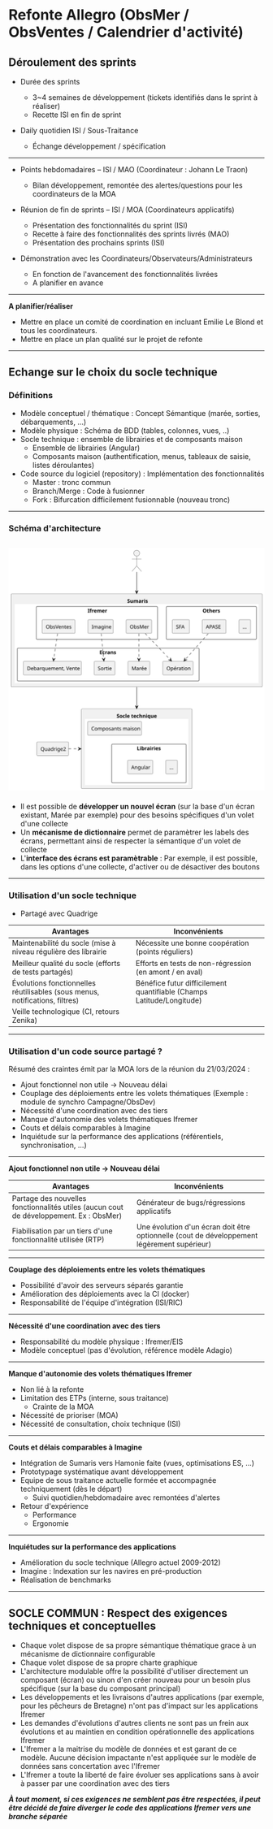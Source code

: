 # Refonte Allegro (ObsMer / ObsVentes / Calendrier d'activité)

## Déroulement des sprints

- Durée des sprints
  - 3~4 semaines de développement (tickets identifiés dans le sprint à réaliser)
  - Recette ISI en fin de sprint

- Daily quotidien ISI / Sous-Traitance
  - Échange développement / spécification

---

- Points hebdomadaires – ISI / MAO (Coordinateur : Johann Le Traon)
  - Bilan développement, remontée des alertes/questions pour les coordinateurs de la MOA

- Réunion de fin de sprints – ISI / MOA (Coordinateurs applicatifs)
  - Présentation des fonctionnalités du sprint (ISI)
  - Recette à faire des fonctionnalités des sprints livrés (MAO) 
  - Présentation des prochains sprints (ISI)

- Démonstration avec les Coordinateurs/Observateurs/Administrateurs
  - En fonction de l'avancement des fonctionnalités livrées
  - A planifier en avance

---
**A planifier/réaliser**
- Mettre en place un comité de coordination en incluant Emilie Le Blond et tous les coordinateurs.
- Mettre en place un plan qualité sur le projet de refonte

---

## Echange sur le choix du socle technique

### Définitions
- Modèle conceptuel / thématique : Concept Sémantique (marée, sorties, débarquements, ...)
- Modèle physique : Schéma de BDD (tables, colonnes, vues, ..)
- Socle technique : ensemble de librairies et de composants maison
  - Ensemble de librairies (Angular)
  - Composants maison (authentification, menus, tableaux de saisie, listes déroulantes)
- Code source du logiciel (repository) : Implémentation des fonctionnalités
   - Master : tronc commun
   - Branch/Merge : Code à fusionner 
   - Fork : Bifurcation difficilement fusionnable (nouveau tronc)

---
### Schéma d'architecture
![ui-sumaris-architecture](/projects/common/crr/images/architecture-sumaris.svg)<!-- .element height="60%" width="60%" -->
---

- Il est possible de **développer un nouvel écran** (sur la base d'un écran existant, Marée par exemple) pour des besoins spécifiques d'un volet d'une collecte
- Un **mécanisme de dictionnaire** permet de paramètrer les labels des écrans, permettant ainsi de respecter la sémantique d'un volet de collecte
- L'**interface des écrans est paramètrable** : Par exemple, il est possible, dans les options d'une collecte, d'activer ou de désactiver des boutons

---
### Utilisation d'un **socle technique**

- Partagé avec Quadrige

| Avantages                                                                    | Inconvénients                                                        |
|------------------------------------------------------------------------------|----------------------------------------------------------------------|
| Maintenabilité du socle (mise à niveau régulière des librairie               | Nécessite une bonne coopération (points réguliers)                   | 
| Meilleur qualité du socle (efforts de tests partagés)                        | Efforts en tests de non-régression (en amont / en aval)              | 
| Évolutions fonctionnelles réutilisables (sous menus, notifications, filtres) | Bénéfice futur difficilement quantifiable (Champs Latitude/Longitude) |
| Veille technologique (CI, retours Zenika)                                    |                                                                      |                                 
<!-- .element: class="font-size-small" -->

---

### Utilisation d'un **code source partagé** ?

Résumé des craintes émit par la MOA lors de la réunion du 21/03/2024 :
- Ajout fonctionnel non utile -> Nouveau délai
- Couplage des déploiements entre les volets thématiques (Exemple : module de synchro Campagne/ObsDev) 
- Nécessité d'une coordination avec des tiers 
- Manque d'autonomie des volets thématiques Ifremer
- Couts et délais comparables à Imagine
- Inquiétude sur la performance des applications (référentiels, synchronisation, ...)

---

**Ajout fonctionnel non utile -> Nouveau délai**

| Avantages                                                                               | Inconvénients                                                                               |
|-----------------------------------------------------------------------------------------|---------------------------------------------------------------------------------------------|
| Partage des nouvelles fonctionnalités utiles (aucun cout de développement. Ex : ObsMer) | Générateur de bugs/régressions applicatifs                                                  | 
| Fiabilisation par un tiers d'une fonctionnalité utilisée (RTP)                          | Une évolution d'un écran doit être optionnelle (cout de développement légèrement supérieur) | 
<!-- .element: class="font-size-small" -->

---

**Couplage des déploiements entre les volets thématiques**
- Possibilité d'avoir des serveurs séparés garantie 
- Amélioration des déploiements avec la CI (docker)
- Responsabilité de l'équipe d'intégration (ISI/RIC)

---

**Nécessité d'une coordination avec des tiers**
- Responsabilité du modèle physique : Ifremer/EIS
- Modèle conceptuel (pas d'évolution, référence modèle Adagio)

---

**Manque d'autonomie des volets thématiques Ifremer**
- Non lié à la refonte 
- Limitation des ETPs (interne, sous traitance)
  - Crainte de la MOA
- Nécessité de prioriser (MOA)
- Nécessité de consultation, choix technique (ISI)

---

**Couts et délais comparables à Imagine**
- Intégration de Sumaris vers Hamonie faite (vues, optimisations ES, ...)
- Prototypage systématique avant développement
- Equipe de sous traitance actuelle formée et accompagnée techniquement (dès le départ)
  - Suivi quotidien/hebdomadaire avec remontées d'alertes
- Retour d'expérience 
  - Performance
  - Ergonomie

---

**Inquiétudes sur la performance des applications**
- Amélioration du socle technique (Allegro actuel 2009-2012)
- Imagine : Indexation sur les navires en pré-production
- Réalisation de benchmarks 

---

## SOCLE COMMUN : Respect des exigences techniques et conceptuelles

- Chaque volet dispose de sa propre sémantique thématique grace à un mécanisme de dictionnaire configurable
- Chaque volet dispose de sa propre charte graphique 
- L'architecture modulable offre la possibilité d'utiliser directement un composant (écran) ou sinon d'en créer
nouveau pour un besoin plus spécifique (sur la base du composant principal)
- Les développements et les livraisons d'autres applications (par exemple, pour les pêcheurs de Bretagne) n'ont pas d'impact sur les applications Ifremer
- Les demandes d'évolutions d'autres clients ne sont pas un frein aux évolutions et au maintien en condition opérationnelle des applications Ifremer 
- L'Ifremer a la maitrise du modèle de données et est garant de ce modèle. Aucune décision impactante n'est appliquée sur le modèle de données sans concertation avec l'Ifremer
- L'Ifremer a toute la liberté de faire évoluer ses applications sans à avoir à passer par une coordination avec des tiers

**_À tout moment, si ces exigences ne semblent pas être respectées, il peut être décidé de faire diverger le code des applications Ifremer vers une branche séparée_**